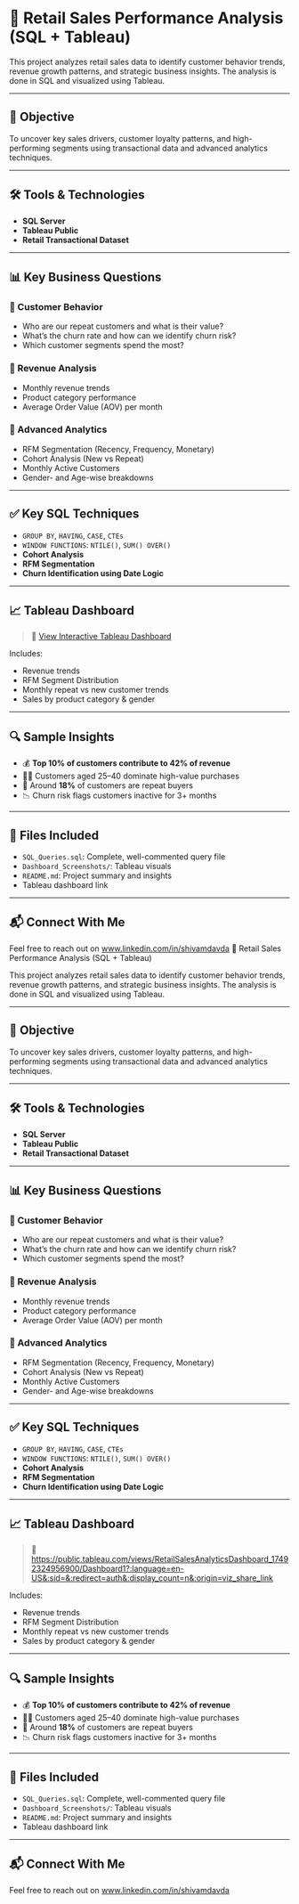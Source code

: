 # 🛒 Retail Sales Performance Analysis (SQL + Tableau)

This project analyzes retail sales data to identify customer behavior trends, revenue growth patterns, and strategic business insights. The analysis is done in SQL and visualized using Tableau.

---

## 🎯 Objective

To uncover key sales drivers, customer loyalty patterns, and high-performing segments using transactional data and advanced analytics techniques.

---

## 🛠 Tools & Technologies
- **SQL Server**
- **Tableau Public**
- **Retail Transactional Dataset**

---

## 📊 Key Business Questions

### 🔹 Customer Behavior
- Who are our repeat customers and what is their value?
- What’s the churn rate and how can we identify churn risk?
- Which customer segments spend the most?

### 🔹 Revenue Analysis
- Monthly revenue trends
- Product category performance
- Average Order Value (AOV) per month

### 🔹 Advanced Analytics
- RFM Segmentation (Recency, Frequency, Monetary)
- Cohort Analysis (New vs Repeat)
- Monthly Active Customers
- Gender- and Age-wise breakdowns

---

## ✅ Key SQL Techniques
- `GROUP BY`, `HAVING`, `CASE`, `CTEs`
- `WINDOW FUNCTIONS`: `NTILE()`, `SUM() OVER()`
- **Cohort Analysis**
- **RFM Segmentation**
- **Churn Identification using Date Logic**

---

## 📈 Tableau Dashboard

> 🔗 [View Interactive Tableau Dashboard](https://public.tableau.com/your-link)

Includes:
- Revenue trends
- RFM Segment Distribution
- Monthly repeat vs new customer trends
- Sales by product category & gender

---

## 🔍 Sample Insights
- 💰 **Top 10% of customers contribute to 42% of revenue**
- 🧍‍♂️ Customers aged 25–40 dominate high-value purchases
- 🔁 Around **18%** of customers are repeat buyers
- 📉 Churn risk flags customers inactive for 3+ months

---

## 📁 Files Included
- `SQL_Queries.sql`: Complete, well-commented query file
- `Dashboard_Screenshots/`: Tableau visuals
- `README.md`: Project summary and insights
- Tableau dashboard link

---

## 📬 Connect With Me
Feel free to reach out on www.linkedin.com/in/shivamdavda 🛒 Retail Sales Performance Analysis (SQL + Tableau)

This project analyzes retail sales data to identify customer behavior trends, revenue growth patterns, and strategic business insights. The analysis is done in SQL and visualized using Tableau.

---

## 🎯 Objective

To uncover key sales drivers, customer loyalty patterns, and high-performing segments using transactional data and advanced analytics techniques.

---

## 🛠 Tools & Technologies
- **SQL Server**
- **Tableau Public**
- **Retail Transactional Dataset**

---

## 📊 Key Business Questions

### 🔹 Customer Behavior
- Who are our repeat customers and what is their value?
- What’s the churn rate and how can we identify churn risk?
- Which customer segments spend the most?

### 🔹 Revenue Analysis
- Monthly revenue trends
- Product category performance
- Average Order Value (AOV) per month

### 🔹 Advanced Analytics
- RFM Segmentation (Recency, Frequency, Monetary)
- Cohort Analysis (New vs Repeat)
- Monthly Active Customers
- Gender- and Age-wise breakdowns

---

## ✅ Key SQL Techniques
- `GROUP BY`, `HAVING`, `CASE`, `CTEs`
- `WINDOW FUNCTIONS`: `NTILE()`, `SUM() OVER()`
- **Cohort Analysis**
- **RFM Segmentation**
- **Churn Identification using Date Logic**

---

## 📈 Tableau Dashboard

> 🔗 https://public.tableau.com/views/RetailSalesAnalyticsDashboard_17492324956900/Dashboard1?:language=en-US&:sid=&:redirect=auth&:display_count=n&:origin=viz_share_link

Includes:
- Revenue trends
- RFM Segment Distribution
- Monthly repeat vs new customer trends
- Sales by product category & gender

---

## 🔍 Sample Insights
- 💰 **Top 10% of customers contribute to 42% of revenue**
- 🧍‍♂️ Customers aged 25–40 dominate high-value purchases
- 🔁 Around **18%** of customers are repeat buyers
- 📉 Churn risk flags customers inactive for 3+ months

---

## 📁 Files Included
- `SQL_Queries.sql`: Complete, well-commented query file
- `Dashboard_Screenshots/`: Tableau visuals
- `README.md`: Project summary and insights
- Tableau dashboard link

---

## 📬 Connect With Me
Feel free to reach out on www.linkedin.com/in/shivamdavda 
